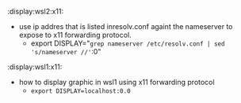 :display:wsl2:x11:
* use ip addres that is listed inresolv.conf againt the nameserver to expose 
    to x11 forwarding protocol.
    * export DISPLAY="`grep nameserver /etc/resolv.conf | sed 's/nameserver //'`:0"

:display:wsl1:x11:
* how to display graphic in wsl1 using x11 forwarding protocol
    * `export DISPLAY=localhost:0.0`
